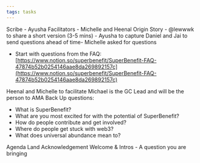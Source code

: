 ```yaml
---
tags: tasks
---
```


Scribe - Ayusha 
Facilitators - Michelle and Heenal
Origin Story - @lewwwk to share a short version (3-5 mins) - Ayusha to capture
Daniel and Jai to send questions ahead of time- Michelle asked for questions
- Start with questions from the FAQ: [https://www.notion.so/superbenefit/SuperBenefit-FAQ-47874b52b0254146aae8da269892157c](https://www.notion.so/superbenefit/SuperBenefit-FAQ-47874b52b0254146aae8da269892157c) 

Heenal and Michelle to facilitate 
Michael is the GC Lead and will be the person to AMA
Back Up questions: 
- What is SuperBenefit?
- What are you most excited for with the potential of SuperBenefit?
- How do people contribute and get involved?
- Where do people get stuck with web3?
- What does universal abundance mean to?



Agenda
Land Acknowledgement
Welcome & Intros - A question you are bringing

